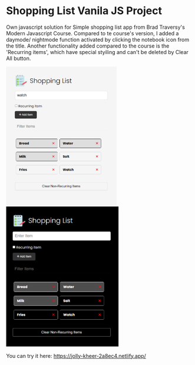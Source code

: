 # Shopping List Vanila JS Project
Own javascript solution for Simple shopping list app from Brad Traversy's Modern Javascript Course.
Compared to te course's version, I added a daymode/ nightmode function activated by clicking the notebook icon from the title.
Another functionality added compared to the course is the 'Recurring items', which have special styiling and can't be deleted by Clear All button.

<img src="images/daymode.png" width="300"><img src="images/nightmode.png" width="305">

You can try it here: https://jolly-kheer-2a8ec4.netlify.app/